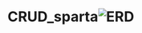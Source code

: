 # CRUD_sparta![ERD](https://github.com/user-attachments/assets/ccffb391-f9d4-4985-beea-5982a92ea602)
